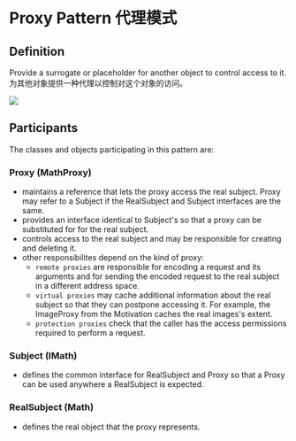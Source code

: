 # Proxy Pattern 代理模式
## Definition

Provide a surrogate or placeholder for another object to control access to it.
<br>为其他对象提供一种代理以控制对这个对象的访问。

![](https://github.com/LionelPerrault/Unity-Design-Pattern/blob/master/UML_Picture/proxy.gif)


## Participants

The classes and objects participating in this pattern are:

### Proxy   (MathProxy)
* maintains a reference that lets the proxy access the real subject. Proxy may refer to a Subject if the RealSubject and Subject interfaces are the same.
* provides an interface identical to Subject's so that a proxy can be substituted for for the real subject.
* controls access to the real subject and may be responsible for creating and deleting it.
* other responsibilites depend on the kind of proxy:
	* `remote proxies` are responsible for encoding a request and its arguments and for sending the encoded request to the real subject in a different address space.
	* `virtual proxies` may cache additional information about the real subject so that they can postpone accessing it. For example, the ImageProxy from the Motivation caches the real images's extent.
	* `protection proxies` check that the caller has the access permissions required to perform a request.

### Subject   (IMath)
* defines the common interface for RealSubject and Proxy so that a Proxy can be used anywhere a RealSubject is expected.

### RealSubject   (Math)
* defines the real object that the proxy represents.

